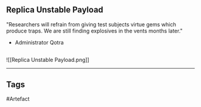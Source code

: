 ## Replica Unstable Payload
"Researchers will refrain from giving test subjects virtue gems which produce traps.
We are still finding explosives in the vents months later."
- Administrator Qotra
## 
![[Replica Unstable Payload.png]]

---
## Tags
#Artefact